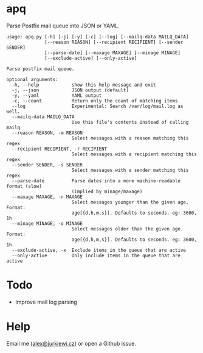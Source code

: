 apq
===

Parse Postfix mail queue into JSON or YAML.

    usage: apq.py [-h] [-j] [-y] [-c] [--log] [--mailq-data MAILQ_DATA]
                  [--reason REASON] [--recipient RECIPIENT] [--sender SENDER]
                  [--parse-date] [--maxage MAXAGE] [--minage MINAGE]
                  [--exclude-active] [--only-active]
    
    Parse postfix mail queue.
    
    optional arguments:
      -h, --help            show this help message and exit
      -j, --json            JSON output (default)
      -y, --yaml            YAML output
      -c, --count           Return only the count of matching items
      --log                 Experimental: Search /var/log/mail.log as well.
      --mailq-data MAILQ_DATA
                            Use this file's contents instead of calling mailq
      --reason REASON, -m REASON
                            Select messages with a reason matching this regex
      --recipient RECIPIENT, -r RECIPIENT
                            Select messages with a recipient matching this regex
      --sender SENDER, -s SENDER
                            Select messages with a sender matching this regex
      --parse-date          Parse dates into a more machine-readable format (slow)
                            (implied by minage/maxage)
      --maxage MAXAGE, -n MAXAGE
                            Select messages younger than the given age. Format:
                            age[{d,h,m,s}]. Defaults to seconds. eg: 3600, 1h
      --minage MINAGE, -o MINAGE
                            Select messages older than the given age. Format:
                            age[{d,h,m,s}]. Defaults to seconds. eg: 3600, 1h
      --exclude-active, -x  Exclude items in the queue that are active
      --only-active         Only include items in the queue that are active

Todo
====

* Improve mail log parsing

Help
====

Email me (alex@jurkiewi.cz) or open a Github issue.
